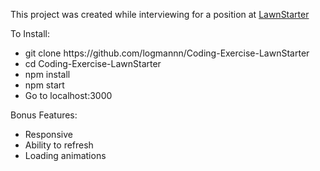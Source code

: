 This project was created while interviewing for a position at [LawnStarter](https://www.lawnstarter.com/)

To Install:

<ul>
  <li>git clone https://github.com/logmannn/Coding-Exercise-LawnStarter</li>
  <li>cd Coding-Exercise-LawnStarter</li>
  <li>npm install</li>
  <li>npm start</li>
  <li>Go to localhost:3000</li>
</ul>

Bonus Features:

<ul>
  <li>Responsive</li>
  <li>Ability to refresh</li>
  <li>Loading animations</li>
</ul>

